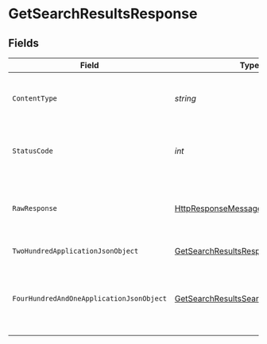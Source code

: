 # GetSearchResultsResponse


## Fields

| Field                                                                                                                | Type                                                                                                                 | Required                                                                                                             | Description                                                                                                          |
| -------------------------------------------------------------------------------------------------------------------- | -------------------------------------------------------------------------------------------------------------------- | -------------------------------------------------------------------------------------------------------------------- | -------------------------------------------------------------------------------------------------------------------- |
| `ContentType`                                                                                                        | *string*                                                                                                             | :heavy_check_mark:                                                                                                   | HTTP response content type for this operation                                                                        |
| `StatusCode`                                                                                                         | *int*                                                                                                                | :heavy_check_mark:                                                                                                   | HTTP response status code for this operation                                                                         |
| `RawResponse`                                                                                                        | [HttpResponseMessage](https://learn.microsoft.com/en-us/dotnet/api/system.net.http.httpresponsemessage?view=net-5.0) | :heavy_check_mark:                                                                                                   | Raw HTTP response; suitable for custom response parsing                                                              |
| `TwoHundredApplicationJsonObject`                                                                                    | [GetSearchResultsResponseBody](../../Models/Requests/GetSearchResultsResponseBody.md)                                | :heavy_minus_sign:                                                                                                   | Search Results                                                                                                       |
| `FourHundredAndOneApplicationJsonObject`                                                                             | [GetSearchResultsSearchResponseBody](../../Models/Requests/GetSearchResultsSearchResponseBody.md)                    | :heavy_minus_sign:                                                                                                   | Unauthorized - Returned if the X-Plex-Token is missing from the header or query.                                     |
